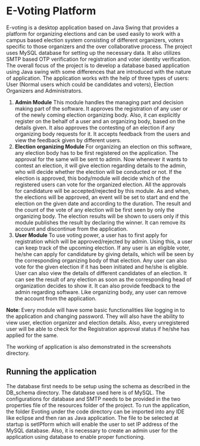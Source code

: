# E-Voting Platform

E-voting is a desktop application based on Java Swing that provides a platform for organizing elections and can be used easily to work with a campus based election system consisting of different organizers, voters specific to those organizers and the over collaborative process. The project uses MySQL database for setting up the necessary data. It also utilizes SMTP based OTP verification for registration and voter identity verification. The overall focus of the project is to develop a database based application using Java swing with some differences that are introduced with the nature of application.
The application works with the help of three types of users: User (Normal users which could be candidates and voters), Election Organizers and Administrators.

1. **Admin Module**
This module handles the managing part and decision making part of the software. It approves the registration of any user or of the newly coming election organizing body. Also, it can explicitly register on the behalf of a user and an organizing body, based on the details given. It also approves the contesting of an election if any organizing body requests for it. It accepts feedback from the users and view the feedback given by different users.
2. **Election organizing Module**
For organizing an election on this software, any election body has to be first registered on the application. The approval for the same will be sent to admin. Now whenever it wants to contest an election, it will give election regarding details to the admin, who will decide whether the election will be conducted or not. If the election is approved, this body/module will decide which of the registered users can vote for the organized election. All the approvals for candidature will be accepted/rejected by this module. As and when, the elections will be approved, an event will be set to start and end the election on the given date and according to the duration. The result and the count of the vote of any election will be first seen by only the organizing body. The election results will be shown to users only if this module publishes the result by declaring the winner. It can remove its account and discontinue from the application. 
3. **User Module**
To use voting power, a user has to first apply for registration which will be approved/rejected by admin. Using this, a user can keep track of the upcoming election. If any user is an eligible voter, he/she can apply for candidature by giving details, which will be seen by the corresponding organizing body of that election. Any user can also vote for the given election if it has been initiated and he/she is eligible. User can also view the details of different candidates of an election. It can see the result of any election as soon as the corresponding head of organization decides to show it. It can also provide feedback to the admin regarding software. Like organizing body, any user can remove the account from the application. 

**Note**: Every module will have some basic functionalities like logging in to the application and changing password. They will also have the ability to view user, election organizer and election details. Also, every unregistered user will be able to check for the Registration approval status if he/she has applied for the same.

The working of application is also demonstrated in the screenshots directory.

## Running the application
The database first needs to be setup using the schema as described in the DB_schema directory. The database used here is of MySQL. The configurations for database and SMTP needs to be provided in the two properties file of the resources folder of the project. To run the application, the folder Evoting under the code directory can be imported into any IDE like eclipse and then ran as Java application. The file to be selected at startup is setIPform which will enable the user to set IP address of the MySQL database. Also, it is necessary to create an admin user for the application using database to enable proper functioning.

